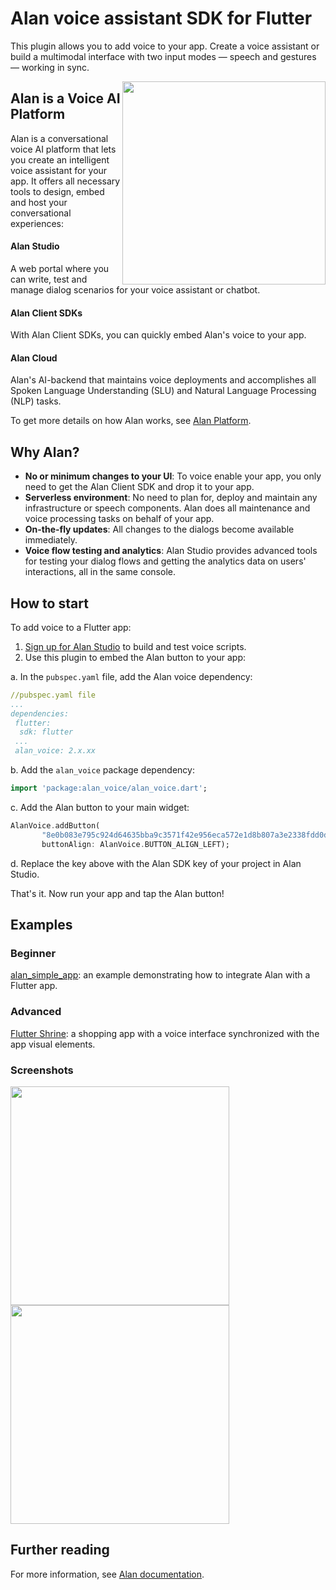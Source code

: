 # Alan voice assistant SDK for Flutter

This plugin allows you to add voice to your app. Create a voice assistant or build a multimodal interface with two input modes — speech and gestures — working in sync.

<img src="https://storage.googleapis.com/alan-public-images/github/phone-ads.gif" height="325px" align="right"/>

## Alan is a Voice AI Platform

Alan is a conversational voice AI platform that lets you create an intelligent voice assistant for your app. It offers all necessary tools to design, embed and host your conversational experiences:

#### Alan Studio

A web portal where you can write, test and manage dialog scenarios for your voice assistant or chatbot.

#### Alan Client SDKs

With Alan Client SDKs, you can quickly embed Alan's voice to your app.

#### Alan Cloud

Alan's AI-backend that maintains voice deployments and accomplishes all Spoken Language Understanding (SLU) and Natural Language Processing (NLP) tasks.

To get more details on how Alan works, see <a href="https://alan.app/platform" target="_blank">Alan Platform</a>.

## Why Alan?

* **No or minimum changes to your UI**: To voice enable your app, you only need to get the Alan Client SDK and drop it to your app.
* **Serverless environment**: No need to plan for, deploy and maintain any infrastructure or speech components. Alan does all maintenance and voice processing tasks on behalf of your app.
* **On-the-fly updates**: All changes to the dialogs become available immediately.
* **Voice flow testing and analytics**: Alan Studio provides advanced tools for testing your dialog flows and getting the analytics data on users' interactions, all in the same console.

## How to start

To add voice to a Flutter app:

1. [Sign up for Alan Studio](https://studio.alan.app/register) to build and test voice scripts.
2. Use this plugin to embed the Alan button to your app:

 a. In the `pubspec.yaml` file, add the Alan voice dependency:

 ```yaml
 //pubspec.yaml file
 ...
 dependencies:
  flutter:
   sdk: flutter
  ...
  alan_voice: 2.x.xx 
 ```

 b. Add the `alan_voice` package dependency:

 ```dart
 import 'package:alan_voice/alan_voice.dart';
 ```

 c. Add the Alan button to your main widget:

 ```dart
 AlanVoice.addButton(
        "8e0b083e795c924d64635bba9c3571f42e956eca572e1d8b807a3e2338fdd0dc/stage",
        buttonAlign: AlanVoice.BUTTON_ALIGN_LEFT);
 ```

 d. Replace the key above with the Alan SDK key of your project in Alan Studio.

That's it. Now run your app and tap the Alan button!

## Examples

### Beginner

[alan_simple_app](https://github.com/alan-ai/alan-sdk-flutter/tree/master/examples/alan_simple_app): an example demonstrating how to integrate Alan with a Flutter app.

### Advanced

[Flutter Shrine](https://github.com/alan-ai/alan-sdk-flutter/tree/master/examples/ShrineApp): a shopping app with a voice interface synchronized with the app visual elements.

### Screenshots

<img src="https://alan.app/assets/tutorial4/simple.jpg" height="350px" style="margin-right:20px"/>
<img src="https://alan.app/assets/tutorial4/shrine.jpg" height="350px"/>

## Further reading

For more information, see [Alan documentation](https://alan.app/docs/usage/getting-started).
